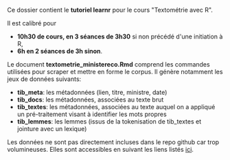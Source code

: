 Ce dossier contient le **tutoriel learnr** pour le cours "Textométrie avec R".

Il est calibré pour 

- **10h30 de cours, en 3 séances de 3h30** si non précédé d'une initiation à R,
- **6h en 2 séances de 3h sinon**.

Le document **textometrie_ministereco.Rmd** comprend les commandes utilisées pour scraper et mettre en forme le corpus. Il génère notamment les jeux de données suivants:

- **tib_meta**: les métadonnées (lien, titre, ministre, date)
- **tib_docs**: les métadonnées, associées au texte brut
- **tib_textes**: les métadonnées, associées au texte auquel on a appliqué un pré-traitement visant à identifier les mots propres
- **tib_lemmes**: les lemmes (issus de la tokenisation de tib_textes et jointure avec un lexique)

Les données ne sont pas directement incluses dans le repo github car trop volumineuses. Elles sont accessibles en suivant les liens listés [ici](https://perso.ens-lyon.fr/lise.vaudor/datasets/ministereco/).